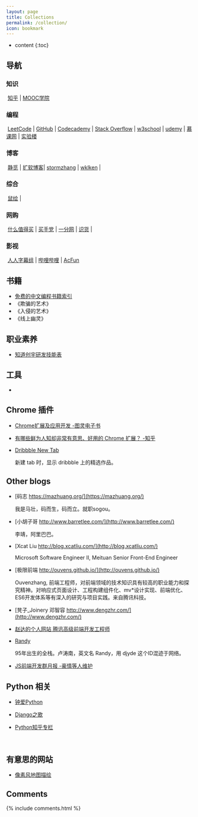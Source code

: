 ```yaml
---
layout: page
title: Collections
permalink: /collection/
icon: bookmark
---
```


* content
{:toc}




## 导航

### 知识 

​	[知乎](https://www.zhihu.com/) | [MOOC学院](http://mooc.guokr.com/) 

### 编程

​	[LeetCode](https://leetcode.com/) | [GitHub](https://github.com/) | [Codecademy](https://www.codecademy.com/zh/) | [Stack Overflow]()  | [w3school](http://www.w3school.com.cn/) | [udemy](https://www.udemy.com/) | [慕课网](http://www.imooc.com/) | [实验楼](https://www.shiyanlou.com/) 

### 博客

​	[静觅](http://cuiqingcai.com/) | [扩软博客](https://blog.kuoruan.com)| [stormzhang](http://stormzhang.com/posts/) | [wklken](http://www.wklken.me) |

###  综合

​	[鼠绘](http://www.ishuhui.com/) | 

### 网购

​	[什么值得买](http://www.smzdm.com/) | [买手党](http://www.maishoudang.com/) | [一分网](http://www.yifen.com/) | [识货](http://www.shihuo.cn/) |

### 影视

​	[人人字幕组](http://www.zmz2017.com/) | [哔哩哔哩](http://www.bilibili.com/) | [AcFun](http://www.acfun.cn/) 







## 书籍

* [免费的中文编程书籍索引](http://siberiawolf.com/free_programming/index.html)
* 《欺骗的艺术》
* 《入侵的艺术》
* 《线上幽灵》




## 职业素养

* [知道创宇研发技能表](http://blog.knownsec.com/Knownsec_RD_Checklist/v2.2.html)


## 工具

* ​







## Chrome 插件

* [Chrome扩展及应用开发 -图灵电子书](http://www.ituring.com.cn/minibook/950)

* [有哪些鲜为人知却非常有意思、好用的 Chrome 扩展？ -知乎](https://www.zhihu.com/question/23228162#answer-28057391)
* [Dribbble New Tab](https://chrome.google.com/webstore/detail/dribbble-new-tab/hmhjbefkpednjogghoibpejdmemkinbn)

    新建 tab 时，显示 dribbble 上的精选作品。

## Other blogs

* [码志 https://mazhuang.org/](https://mazhuang.org/)

    我是马壮，码而生，码而立。就职sogou。

* [小胡子哥 http://www.barretlee.com/](http://www.barretlee.com/)

    李靖，阿里巴巴。

* [Xcat Liu http://blog.xcatliu.com/](http://blog.xcatliu.com/)

    Microsoft Software Engineer II, Meituan Senior Front-End Engineer

* [极限前端 http://ouvens.github.io/](http://ouvens.github.io/)

    Ouvenzhang, 前端工程师，对前端领域的技术知识具有较高的职业能力和探究精神。对响应式页面设计、工程构建组件化、mv*设计实现、前端优化、ES6开发体系等有深入的研究与项目实践。来自腾讯科技。

* [凳子_Joinery 邓智容  http://www.dengzhr.com/](http://www.dengzhr.com/)

* [赵达的个人网站 腾讯高级前端开发工程师](http://zhaoda.net/)

* [Randy](http://djyde.github.io/)

    95年出生的全栈。卢涛南，英文名 Randy，用 djyde 这个ID混迹于网络。

* [JS前端开发群月报 -豪情等人维护](http://www.kancloud.cn/jsfront/month/82796)

## Python 相关

* [钟爱Python](http://www.jianshu.com/notebooks/255245/latest)

* [Django之歌](http://www.jianshu.com/notebooks/293635/latest)

* [Python知乎专栏](https://zhuanlan.zhihu.com/xh-coding)

  ​

## 有意思的网站

* [像素风地图描绘](https://pixelmap.amcharts.com/)

## Comments

{% include comments.html %}

